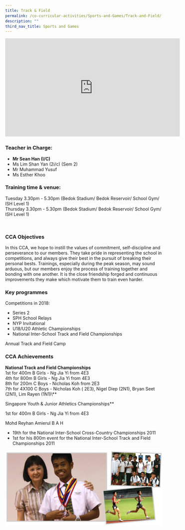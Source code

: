```yaml
---
title: Track & Field
permalink: /co-curricular-activities/Sports-and-Games/Track-and-Field/
description: ""
third_nav_title: Sports and Games
---
```

<iframe width="560" height="315" src="https://www.youtube.com/embed/_1Uvf-PCZFE" title="YouTube video player" frameborder="0" allow="accelerometer; autoplay; clipboard-write; encrypted-media; gyroscope; picture-in-picture" allowfullscreen></iframe>

### Teacher in Charge:

  

*   **Mr Sean Han (I/C)**
*   Ms Lim Shan Yan (2i/c) (Sem 2)
*   Mr Muhammad Yusuf
*   Ms Esther Khoo

  

### Training time & venue:

  

Tuesday 3.30pm - 5.30pm (Bedok Stadium/ Bedok Reservoir/ School Gym/ ISH Level 1)  
Thursday 3.30pm - 5.30pm (Bedok Stadium/ Bedok Reservoir/ School Gym/ ISH Level 1)

   

### CCA Objectives

  
In this CCA, we hope to instill the values of commitment, self-discipline and perseverance to our members. They take pride in representing the school in competitions, and always give their best in the pursuit of breaking their personal bests. Trainings, especially during the peak season, may sound arduous, but our members enjoy the process of training together and bonding with one another. It is the close friendship forged and continuous improvements they make which motivate them to train even harder.

###   Key programmes

  
Competitions in 2018:

*   Series 2
*   SPH School Relays
*   NYP Invitational
*   U18/U20 Athletic Championships
*   National Inter-School Track and Field Championships

  
Annual Track and Field Camp  

###   CCA Achievements

  
**National Track and Field Championships**  
1st for 400m B Girls - Ng Jia Yi from 4E3  
4th for 800m B Girls - Ng Jia Yi from 4E3  
8th for 200m C Boys - Nicholas Koh from 2E3  
7th for 4X100 C Boys - Nicholas Koh ( 2E3), Nigel Diep (2N1), Bryan Seet (2N1), Lim Rayen (1N1)\\**  
  
Singapore Youth & Junior Athletics Championships**  
  
1st for 400m B Girls - Ng Jia Yi from 4E3  
  
Mohd Reyhan Amierul B A H  
  

*   19th for the National Inter-School Cross-Country Championships 2011
*   1st for his 800m event for the National Inter-School Track and Field Championships 2011

![](/images/tnf8.png)